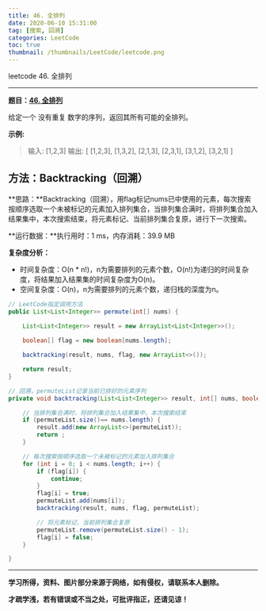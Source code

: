 ```yaml
---
title: 46. 全排列
date: 2020-06-10 15:31:00
tag: [搜索, 回溯]
categories: LeetCode
toc: true
thumbnail: /thumbnails/LeetCode/leetcode.png
---
```


leetcode 46. 全排列

<!--more-->

---

**题目：[46. 全排列](https://leetcode-cn.com/problems/permutations/)**

给定一个 没有重复 数字的序列，返回其所有可能的全排列。

**示例:**

> 输入: [1,2,3]
> 输出:
> [
> 	[1,2,3],
>  	[1,3,2],
> 	[2,1,3],
>  	[2,3,1],
> 	[3,1,2],
> 	[3,2,1]
> ] 

## 方法：Backtracking（回溯）

**思路：**Backtracking（回溯），用flag标记nums已中使用的元素，每次搜索按顺序选取一个未被标记的元素加入排列集合，当排列集合满时，将排列集合加入结果集中，本次搜索结束，将元素标记、当前排列集合复原，进行下一次搜索。

**运行数据：**执行用时：1 ms，内存消耗：39.9 MB

**复杂度分析：**

* 时间复杂度：O(n * n!)，n为需要排列的元素个数，O(n!)为递归的时间复杂度，将结果加入结果集的时间复杂度为O(n)。
* 空间复杂度：O(n)，n为需要排列的元素个数，递归栈的深度为n。

```java
// LeetCode指定调用方法 
public List<List<Integer>> permute(int[] nums) {
		
    List<List<Integer>> result = new ArrayList<List<Integer>>();

    boolean[] flag = new boolean[nums.length];

    backtracking(result, nums, flag, new ArrayList<>());

    return result;
}

// 回溯，permuteList记录当前已排好的元素序列
private void backtracking(List<List<Integer>> result, int[] nums, boolean[] flag, List<Integer> permuteList) {

    // 当排列集合满时，将排列集合加入结果集中，本次搜索结束
    if (permuteList.size()== nums.length) {
        result.add(new ArrayList<>(permuteList));
        return ;
    }

    // 每次搜索按顺序选取一个未被标记的元素加入排列集合
    for (int i = 0; i < nums.length; i++) {
        if (flag[i]) {
            continue;
        }
        flag[i] = true;
        permuteList.add(nums[i]);
        backtracking(result, nums, flag, permuteList);

        // 将元素标记、当前排列集合复原
        permuteList.remove(permuteList.size() - 1);
        flag[i] = false;
    }

}
```

---

**学习所得，资料、图片部分来源于网络，如有侵权，请联系本人删除。**

**才疏学浅，若有错误或不当之处，可批评指正，还请见谅！**